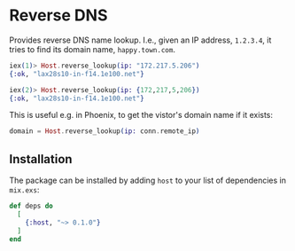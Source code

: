 # Reverse DNS

Provides reverse DNS name lookup. I.e., given an IP address, `1.2.3.4`, it
tries to find its domain name, `happy.town.com`.

```elixir
iex(1)> Host.reverse_lookup(ip: "172.217.5.206")
{:ok, "lax28s10-in-f14.1e100.net"}

iex(2)> Host.reverse_lookup(ip: {172,217,5,206})
{:ok, "lax28s10-in-f14.1e100.net"}
```

This is useful e.g. in Phoenix, to get the vistor's domain name if it exists:

```elixir
domain = Host.reverse_lookup(ip: conn.remote_ip)
```

## Installation

The package can be installed by adding `host` to your list of
dependencies in `mix.exs`:

```elixir
def deps do
  [
    {:host, "~> 0.1.0"}
  ]
end
```
